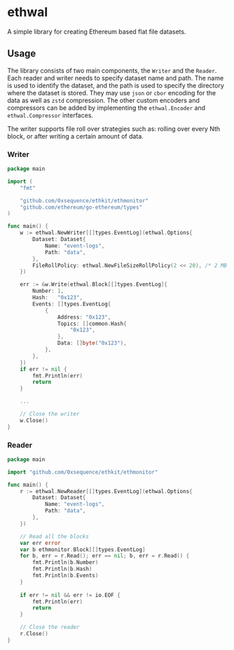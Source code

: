 # ethwal

A simple library for creating Ethereum based flat file datasets.

## Usage

The library consists of two main components, the `Writer` and the `Reader`. Each reader and writer needs to specify dataset name and path. The name is used to identify the dataset, and the path is used to specify the directory where the dataset is stored.
They may use ``json`` or ``cbor`` encoding for the data as well as ``zstd`` compression. The other custom encoders and compressors can be added by implementing the `ethwal.Encoder` and `ethwal.Compressor` interfaces.

The writer supports file roll over strategies such as: rolling over every Nth block, or after writing a certain amount of data.

### Writer

```go
package main

import (
	"fmt"

	"github.com/0xsequence/ethkit/ethmonitor"
	"github.com/ethereum/go-ethereum/types"
)

func main() {
	w := ethwal.NewWriter[[]types.EventLog](ethwal.Options{
		Dataset: Dataset{
			Name: "event-logs",
			Path: "data",
		},
		FileRollPolicy: ethwal.NewFileSizeRollPolicy(2 << 20), /* 2 MB */
	})

	err := &w.Write(ethwal.Block[[]types.EventLog]{
		Number: 1,
		Hash:   "0x123",
		Events: []types.EventLog{
			{
				Address: "0x123",
				Topics: []common.Hash{
					"0x123",
				},
				Data: []byte("0x123"),
			},
		},
	})
	if err != nil {
		fmt.Println(err)
		return
	}

	...

	// Close the writer
	w.Close()
}
```

### Reader

```go
package main

import "github.com/0xsequence/ethkit/ethmonitor"

func main() {
	r := ethwal.NewReader[[]types.EventLog](ethwal.Options{
		Dataset: Dataset{
			Name: "event-logs",
			Path: "data",
		},
	})

	// Read all the blocks
	var err error
	var b ethmonitor.Block[[]types.EventLog]
	for b, err = r.Read(); err == nil; b, err = r.Read() {
		fmt.Println(b.Number)
		fmt.Println(b.Hash)
		fmt.Println(b.Events)
	}
	
	if err != nil && err != io.EOF {
		fmt.Println(err)
		return
	}

	// Close the reader 
	r.Close()
}
```